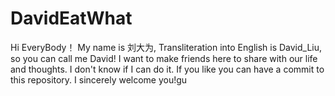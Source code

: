 # DavidEatWhat
Hi EveryBody！ My name is 刘大为, Transliteration into English is David_Liu, so you can call me David!
I want to make friends here to share with our life and thoughts. I don't know if I can do it. If you like you can have a commit to this repository. I sincerely welcome you!gu
